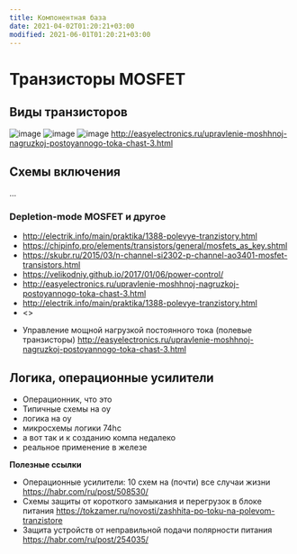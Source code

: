 ```yaml
---
title: Компонентная база
date: 2021-04-02T01:20:21+03:00
modified: 2021-06-01T01:20:21+03:00
---
```


# Транзисторы MOSFET

## Виды транзисторов
![image](https://user-images.githubusercontent.com/17731587/206812722-642a07a0-1b07-4c00-9a31-814098a9202f.png)
![image](https://user-images.githubusercontent.com/17731587/206812735-c66e2602-974e-4b1a-beaf-4af2114d73b3.png)
![image](https://user-images.githubusercontent.com/17731587/206812747-99cc8f0c-58a3-4b9a-bdd9-0b6022891d76.png)
<http://easyelectronics.ru/upravlenie-moshhnoj-nagruzkoj-postoyannogo-toka-chast-3.html>

## Схемы включения
...

### Depletion-mode MOSFET и другое

* <http://electrik.info/main/praktika/1388-polevye-tranzistory.html>
* <https://chipinfo.pro/elements/transistors/general/mosfets_as_key.shtml>
* <https://skubr.ru/2015/03/n-channel-si2302-p-channel-ao3401-mosfet-transistors.html>
* <https://velikodniy.github.io/2017/01/06/power-control/>
* <http://easyelectronics.ru/upravlenie-moshhnoj-nagruzkoj-postoyannogo-toka-chast-3.html>
* <http://electrik.info/main/praktika/1388-polevye-tranzistory.html>
* <>


- Управление мощной нагрузкой постоянного тока (полевые транзисторы) <http://easyelectronics.ru/upravlenie-moshhnoj-nagruzkoj-postoyannogo-toka-chast-3.html>



## Логика, операционные усилители

- Операционник, что это
- Типичные схемы на оу
- логика на оу
- микросхемы логики 74hc
- а вот так и к созданию компа недалеко
- реальное применение в железе

**Полезные ссылки**
- Операционные усилители: 10 схем на (почти) все случаи жизни <https://habr.com/ru/post/508530/>
- Схемы защиты от короткого замыкания и перегрузок в блоке питания <https://tokzamer.ru/novosti/zashhita-po-toku-na-polevom-tranzistore>
- Защита устройств от неправильной подачи полярности питания <https://habr.com/ru/post/254035/>

 